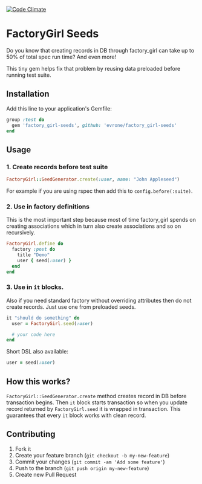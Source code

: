 [![Code Climate](https://codeclimate.com/github/evrone/factory_girl-seeds.png)](https://codeclimate.com/github/evrone/factory_girl-seeds)

# FactoryGirl Seeds

Do you know that creating records in DB through factory_girl can take up to 50% of total spec run time? And even more!

This tiny gem helps fix that problem by reusing data preloaded before running test suite.

## Installation

Add this line to your application's Gemfile:

```ruby
group :test do
  gem 'factory_girl-seeds', github: 'evrone/factory_girl-seeds'
end
```

## Usage

### 1. Create records before test suite

```ruby
FactoryGirl::SeedGenerator.create(:user, name: "John Appleseed")
```

For example if you are using rspec then add this to ```config.before(:suite)```.

### 2. Use in factory definitions

This is the most important step because most of time factory_girl spends on creating associations which in turn also create associations and so on recursively.

```ruby
FactoryGirl.define do
  factory :post do
    title "Demo"
    user { seed(:user) }
  end
end
```

### 3. Use in `it` blocks.

Also if you need standard factory without overriding attributes then do not create records. Just use one from preloaded seeds.

```ruby
it "should do something" do
  user = FactoryGirl.seed(:user)

  # your code here
end
```

Short DSL also available:

```ruby
user = seed(:user)
```

## How this works?

```FactoryGirl::SeedGenerator.create``` method creates record in DB before transaction begins. Then ```it``` block starts transaction so when you update record returned by ```FactoryGirl.seed``` it is wrapped in transaction. This guarantees that every ```it``` block works with clean record.

## Contributing

1. Fork it
2. Create your feature branch (`git checkout -b my-new-feature`)
3. Commit your changes (`git commit -am 'Add some feature'`)
4. Push to the branch (`git push origin my-new-feature`)
5. Create new Pull Request
